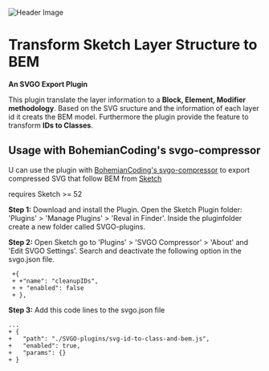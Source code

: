 ![Header Image](https://repository-images.githubusercontent.com/186617526/74d75b80-7676-11e9-8dfa-11c31e1e7615)

# Transform Sketch Layer Structure to BEM
**An SVGO Export Plugin**

This plugin translate the layer information to a **Block, Element, Modifier methodology**.
Based on the SVG sructure and the information of each layer id it creats the BEM model.
Furthermore the plugin provide the feature to transform **IDs to Classes**.


## Usage with BohemianCoding's svgo-compressor

U can use the plugin with [BohemianCoding's svgo-compressor](https://github.com/BohemianCoding/svgo-compressor) to export   compressed SVG that follow BEM from [Sketch](https://www.sketch.com)

requires Sketch >= 52


**Step 1:**
Download and install the Plugin.
Open the Sketch Plugin folder: 'Plugins' > 'Manage Plugins' > 'Reval in Finder'. 
Inside the pluginfolder create a new folder called SVGO-plugins.

**Step 2:**
Open Sketch go to 'Plugins' > 'SVGO Compressor' > 'About' and 'Edit SVGO Settings'.
Search and deactivate the following option in the svgo.json file.

```
 +{
 + +"name": "cleanupIDs",
 + + "enabled": false
 + },
```

**Step 3:**
Add this code lines to the svgo.json file
```
...
+ {
+   "path": "./SVGO-plugins/svg-id-to-class-and-bem.js",
+   "enabled": true,
+   "params": {}
+ }

```

